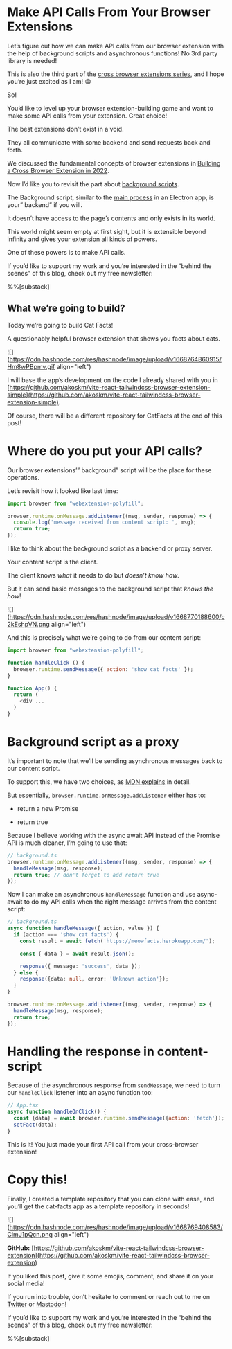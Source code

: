 # Make API Calls From Your Browser Extensions

Let’s figure out how we can make API calls from our browser extension with the help of background scripts and asynchronous functions! No 3rd party library is needed!

This is also the third part of the [cross browser extensions series](https://akoskm.com/series/cross-browser-extension), and I hope you’re just excited as I am! 😁

So!

You’d like to level up your browser extension-building game and want to make some API calls from your extension. Great choice!

The best extensions don’t exist in a void.

They all communicate with some backend and send requests back and forth.

We discussed the fundamental concepts of browser extensions in [Building a Cross Browser Extension in 2022](https://akoskm.com/building-a-cross-browser-extension#heading-background).

Now I’d like you to revisit the part about [background scripts](https://akoskm.com/building-a-cross-browser-extension#heading-background).

The Background script, similar to the [main process](https://akoskm.com/use-nodejs-in-electron#heading-processes-in-electron) in an Electron app, is your” backend” if you will.

It doesn’t have access to the page’s contents and only exists in its world.

This world might seem empty at first sight, but it is extensible beyond infinity and gives your extension all kinds of powers.

One of these powers is to make API calls.

If you’d like to support my work and you’re interested in the “behind the scenes” of this blog, check out my free newsletter:

%%[substack] 

## What we’re going to build?

Today we’re going to build Cat Facts!

A questionably helpful browser extension that shows you facts about cats.

![](https://cdn.hashnode.com/res/hashnode/image/upload/v1668764860915/Hm8wPBpmv.gif align="left")

I will base the app’s development on the code I already shared with you in [https://github.com/akoskm/vite-react-tailwindcss-browser-extension-simple](https://github.com/akoskm/vite-react-tailwindcss-browser-extension-simple).

Of course, there will be a different repository for CatFacts at the end of this post!

# Where do you put your API calls?

Our browser extensions’” background” script will be the place for these operations.

Let’s revisit how it looked like last time:

```javascript
import browser from "webextension-polyfill";

browser.runtime.onMessage.addListener((msg, sender, response) => {
  console.log('message received from content script: ', msg);
  return true;
});
```

I like to think about the background script as a backend or proxy server.

Your content script is the client.

The client knows *what* it needs to do but *doesn’t know how*.

But it can send basic messages to the background script that *knows the how*!

![](https://cdn.hashnode.com/res/hashnode/image/upload/v1668770188600/c2kEshpVN.png align="left")

And this is precisely what we’re going to do from our content script:

```javascript
import browser from "webextension-polyfill";

function handleClick () {
  browser.runtime.sendMessage({ action: 'show cat facts' });
}

function App() {
  return (
    <div ...
  )
}
```

# Background script as a proxy

It’s important to note that we’ll be sending asynchronous messages back to our content script.

To support this, we have two choices, as [MDN explains](https://developer.mozilla.org/en-US/docs/Mozilla/Add-ons/WebExtensions/API/runtime/onMessage) in detail.

But essentially, `browser.runtime.onMessage.addListener` either has to:

*   return a new Promise
    
*   return true
    

Because I believe working with the async await API instead of the Promise API is much cleaner, I’m going to use that:

```typescript
// background.ts
browser.runtime.onMessage.addListener((msg, sender, response) => {
  handleMessage(msg, response);
  return true; // don't forget to add return true
});
```

Now I can make an asynchronous `handleMessage` function and use async-await to do my API calls when the right message arrives from the content script:

```typescript
// background.ts
async function handleMessage({ action, value }) {
  if (action === 'show cat facts') {
    const result = await fetch('https://meowfacts.herokuapp.com/');

    const { data } = await result.json();

    response({ message: 'success', data });
  } else {
    response({data: null, error: 'Unknown action'});
  }
}

browser.runtime.onMessage.addListener((msg, sender, response) => {
  handleMessage(msg, response);
  return true;
});
```

# Handling the response in content-script

Because of the asynchronous response from `sendMessage`, we need to turn our `handleClick` listener into an async function too:

```javascript
// App.tsx
async function handleOnClick() {
  const {data} = await browser.runtime.sendMessage({action: 'fetch'});
  setFact(data);
}
```

This is it! You just made your first API call from your cross-browser extension!

# Copy this!

Finally, I created a template repository that you can clone with ease, and you’ll get the cat-facts app as a template repository in seconds!

![](https://cdn.hashnode.com/res/hashnode/image/upload/v1668769408583/ClmJ1pQcn.png align="left")

**GitHub:** [https://github.com/akoskm/vite-react-tailwindcss-browser-extension](https://github.com/akoskm/vite-react-tailwindcss-browser-extension)

If you liked this post, give it some emojis, comment, and share it on your social media!

If you run into trouble, don’t hesitate to comment or reach out to me on [Twitter](http://twitter.com/akoskm) or [Mastodon](https://fosstodon.org/@akoskm)!

If you’d like to support my work and you’re interested in the “behind the scenes” of this blog, check out my free newsletter:

%%[substack]